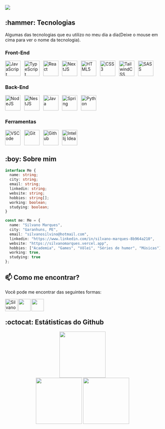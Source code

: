 <a alt="Olá, seja bem vindo!" href="https://git.io/typing-svg"><img src="https://readme-typing-svg.demolab.com?font=Fira+Code&size=28&pause=1000&color=5C00F7&random=false&width=435&lines=Ol%C3%A1%2C+seja+bem+vindo!" /></a>

<p>
  
  <h2>:hammer: Tecnologias</h2>
  <p>Algumas das tecnologias que eu utilizo no meu dia a dia(Deixe o mouse em cima para ver o nome da tecnologia).</p>

  ### Front-End

  <p>
      <img title="JavaScript" width=50 src="https://cdn.jsdelivr.net/gh/devicons/devicon/icons/javascript/javascript-original.svg" />&nbsp;&nbsp; 
       <img title="TypeScript" width=50 src="https://cdn.jsdelivr.net/gh/devicons/devicon/icons/typescript/typescript-original.svg" />&nbsp;&nbsp;
       <img title="React" width=50 src="https://cdn.jsdelivr.net/gh/devicons/devicon/icons/react/react-original.svg" />&nbsp;&nbsp;
       <img title="NextJS" width=50 src="https://cdn.jsdelivr.net/gh/devicons/devicon/icons/nextjs/nextjs-original.svg" />&nbsp;&nbsp;
       <img title="HTML5" width=50 src="https://cdn.jsdelivr.net/gh/devicons/devicon/icons/html5/html5-original.svg" />&nbsp;&nbsp;
       <img title="CSS3" width=50 src="https://cdn.jsdelivr.net/gh/devicons/devicon/icons/css3/css3-original.svg" />&nbsp;&nbsp;
       <img title="TailwindCSS" width=50 src="https://cdn.jsdelivr.net/gh/devicons/devicon@latest/icons/tailwindcss/tailwindcss-original.svg" />&nbsp;&nbsp;
       <img title="SASS" width=50 src="https://cdn.jsdelivr.net/gh/devicons/devicon/icons/sass/sass-original.svg" />&nbsp;&nbsp;
  </p>

  ### Back-End

  <p>
      <img title="NodeJS" width=50 src="https://cdn.jsdelivr.net/gh/devicons/devicon/icons/nodejs/nodejs-original.svg" />&nbsp;&nbsp;
      <img title="NestJS" width=50 src="https://cdn.jsdelivr.net/gh/devicons/devicon@latest/icons/nestjs/nestjs-original.svg" />&nbsp;&nbsp;
      <img title="Java" width=50 src="https://cdn.jsdelivr.net/gh/devicons/devicon/icons/java/java-original.svg" />&nbsp;&nbsp; 
      <img title="Spring" width=50 src="https://cdn.jsdelivr.net/gh/devicons/devicon/icons/spring/spring-original.svg" />&nbsp;&nbsp;
      <img title="Python" width=50 src="https://cdn.jsdelivr.net/gh/devicons/devicon/icons/python/python-original.svg" />&nbsp;&nbsp;
  </p>

  ### Ferramentas

  <p>
    <img title="VSCode" width=50 src="https://cdn.jsdelivr.net/gh/devicons/devicon/icons/vscode/vscode-original.svg" />&nbsp;&nbsp;
    <img title="Git" width=50 src="https://cdn.jsdelivr.net/gh/devicons/devicon/icons/git/git-original.svg" />&nbsp;&nbsp; 
    <img title="Github" width=50 src="https://cdn.jsdelivr.net/gh/devicons/devicon/icons/github/github-original.svg" />&nbsp;&nbsp;
    <img title="Intellij Idea" width=50 src="https://cdn.jsdelivr.net/gh/devicons/devicon/icons/intellij/intellij-original.svg" />&nbsp;&nbsp; 
  </p>
  
<h2>:boy: Sobre mim</h2>
  
```ts
interface Me {
  name: string;
  city: string;
  email: string;
  linkedin: string;
  website: string;
  hobbies: string[];
  working: boolean;
  studying: boolean;
}

const me: Me = {
  name: "Silvano Marques",
  city: "Garanhuns, PE",
  email: "silvanosilvino@hotmail.com",
  linkedin: "https://www.linkedin.com/in/silvano-marques-8b964a210",
  website: "https://silvanomarques.vercel.app",
  hobbies: ["Academia", "Games", "Vôlei", "Séries de humor", "Músicas"],
  working: true,
  studying: true
};
``` 

<h2>📫 Como me encontrar?</h2>
<p>Você pode me encontrar das seguintes formas:</p>

<a href="https://www.linkedin.com/in/silvano-marques-8b964a210/">
    <img align="left" alt="Silvano LinkedIn" width="40px" src="https://cdn.jsdelivr.net/gh/devicons/devicon/icons/linkedin/linkedin-original.svg" />
</a>
  
<a href="mailto:silvanosilvino@hotmail.com/">
    <img align="left" width="40px" src="https://www.svgrepo.com/show/2494/email.svg" />
</a>

<a href="https://silvanomarques.vercel.app/">
    <img align="left" width="40px" src="https://www.svgrepo.com/show/474386/internet.svg" />
</a>

<br />
<br />

<h2>:octocat: Estátisticas do Github</h2>

<p align="center">
  <img  height=150 src="https://github-readme-streak-stats.herokuapp.com/?user=SilvanoGPM&theme=midnight-purple"/> <br />
  <img  height=150 src="https://github-readme-stats.vercel.app/api?username=SilvanoGPM&show_icons=true&theme=midnight-purple" />
  <img  height=150 src="https://github-readme-stats.vercel.app/api/top-langs/?username=SilvanoGPM&show_icons=true&theme=midnight-purple&layout=compact" />
</p>
